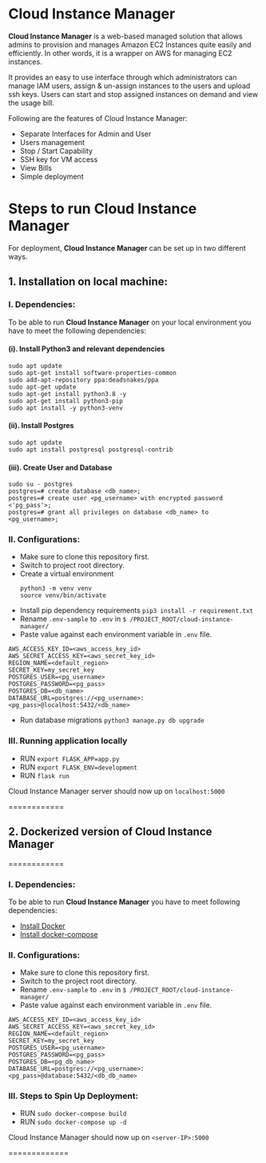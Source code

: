 # Cloud Instance Manager

**Cloud Instance Manager** is a web-based managed solution that allows admins to provision and manages Amazon EC2 Instances quite easily and efficiently. In other words, it is a wrapper on AWS for managing EC2 instances.

It provides an easy to use interface through which administrators can manage IAM users, assign & un-assign instances to the users and upload ssh keys. Users can start and stop assigned instances on demand and view the usage bill.

Following are the features of Cloud Instance Manager:

- Separate Interfaces for Admin and User
- Users management
- Stop / Start Capability
- SSH key for VM access
- View Bills
- Simple deployment

# Steps to run Cloud Instance Manager

For deployment, **Cloud Instance Manager** can be set up in two different ways.

## 1. Installation on local machine:
### I. Dependencies:
To be able to run **Cloud Instance Manager** on your local environment you have to meet the following dependencies:  
#### (i). Install Python3 and relevant dependencies
```
sudo apt update
sudo apt-get install software-properties-common
sudo add-apt-repository ppa:deadsnakes/ppa
sudo apt-get update
sudo apt-get install python3.8 -y
sudo apt-get install python3-pip
sudo apt install -y python3-venv
```
#### (ii). Install Postgres
```
sudo apt update
sudo apt install postgresql postgresql-contrib
```
#### (iii). Create User and Database
```
sudo su - postgres  
postgres=# create database <db_name>;  
postgres=# create user <pg_username> with encrypted password <'pg_pass'>;  
postgres=# grant all privileges on database <db_name> to <pg_username>;
```
### II. Configurations:
* Make sure to clone this repository first.
* Switch to project root directory.
* Create a virtual environment
    ```
    python3 -m venv venv
    source venv/bin/activate
    ```
* Install pip dependency requirements
   `pip3 install -r requirement.txt`
* Rename `.env-sample` to `.env` in `$ /PROJECT_ROOT/cloud-instance-manager/`
* Paste value against each environment variable in `.env` file.
```
AWS_ACCESS_KEY_ID=<aws_access_key_id>
AWS_SECRET_ACCESS_KEY=<aws_secret_key_id>
REGION_NAME=<default_region>
SECRET_KEY=my_secret_key
POSTGRES_USER=<pg_username>
POSTGRES_PASSWORD=<pg_pass>
POSTGRES_DB=<db_name>
DATABASE_URL=postgres://<pg_username>:<pg_pass>@localhost:5432/<db_name>
```
* Run database migrations
`python3 manage.py db upgrade`

### III. Running application locally
* RUN `export FLASK_APP=app.py`
* RUN `export FLASK_ENV=development`
* RUN  `flask run`


Cloud Instance Manager server should now up on `localhost:5000`

============

## 2. Dockerized version of Cloud Instance Manager
============
### I. Dependencies:
To be able to run **Cloud Instance Manager** you have to meet following dependencies:  
-  [Install Docker](https://docs.docker.com/install/linux/docker-ce/ubuntu/)
-  [Install docker-compose](https://docs.docker.com/compose/install/)

### II. Configurations:
- Make sure to clone this repository first.
- Switch to the project root directory.
- Rename `.env-sample` to `.env` in `$ /PROJECT_ROOT/cloud-instance-manager/`
- Paste value against each environment variable in `.env` file.
```
AWS_ACCESS_KEY_ID=<aws_access_key_id>
AWS_SECRET_ACCESS_KEY=<aws_secret_key_id>
REGION_NAME=<default_region>
SECRET_KEY=my_secret_key
POSTGRES_USER=<pg_username>
POSTGRES_PASSWORD=<pg_pass>
POSTGRES_DB=<pg_db_name>
DATABASE_URL=postgres://<pg_username>:<pg_pass>@database:5432/<db_db_name>
```

### III. Steps to Spin Up Deployment:
- RUN `sudo docker-compose build`
- RUN `sudo docker-compose up -d`

Cloud Instance Manager should now up on `<server-IP>:5000`

=============
